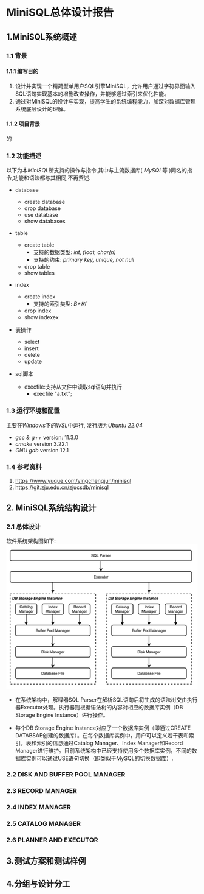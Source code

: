 # MiniSQL总体设计报告

## 1.MiniSQL系统概述

### 1.1 背景

#### 1.1.1 编写目的

1. 设计并实现一个精简型单用户SQL引擎MiniSQL，允许用户通过字符界面输入SQL语句实现基本的增删改查操作，并能够通过索引来优化性能。
2. 通过对MiniSQL的设计与实现，提高学生的系统编程能力，加深对数据库管理系统底层设计的理解。

#### 1.1.2 项目背景

的

### 1.2 功能描述

以下为本*MiniSQL*所支持的操作与指令,其中与主流数据库( *MySQL*等 )同名的指令,功能和语法都与其相同,不再赘述.

* database

  * create database
  * drop database
  * use database
  * show databases

* table
  * create table
    * 支持的数据类型: *int, float, char(n)*
    * 支持的约束: *primary key, unique, not null*
  * drop table
  * show tables

* index
  * create index
    * 支持的索引类型: *B+树*
  * drop index
  * show indexex

* 表操作

  * select
  * insert
  * delete
  * update

* sql脚本
  * execfile:支持从文件中读取sql语句并执行
    * execfile "a.txt";

### 1.3 运行环境和配置

主要在*Windows*下的*WSL*中运行, 发行版为*Ubuntu 22.04*

* *gcc & g++* version: 11.3.0
* *cmake* version 3.22.1
* *GNU gdb* version 12.1

### 1.4 参考资料

1. https://www.yuque.com/yingchengjun/minisql
2. https://git.zju.edu.cn/zjucsdb/minisql

## 2. MiniSQL系统结构设计

### 2.1 总体设计

软件系统架构图如下:\
![架构](./figure/架构.png)

* 在系统架构中，解释器SQL Parser在解析SQL语句后将生成的语法树交由执行器Executor处理。执行器则根据语法树的内容对相应的数据库实例（DB Storage Engine Instance）进行操作。

* 每个DB Storage Engine Instance对应了一个数据库实例（即通过CREATE DATABSAE创建的数据库）。在每个数据库实例中，用户可以定义若干表和索引，表和索引的信息通过Catalog Manager、Index Manager和Record Manager进行维护。目前系统架构中已经支持使用多个数据库实例，不同的数据库实例可以通过USE语句切换（即类似于MySQL的切换数据库）.

### 2.2 DISK AND BUFFER POOL MANAGER

### 2.3 RECORD MANAGER

### 2.4 INDEX MANAGER

### 2.5 CATALOG MANAGER

### 2.6 PLANNER AND EXECUTOR

## 3.测试方案和测试样例

## 4.分组与设计分工
